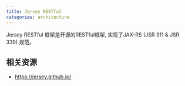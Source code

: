 ```yaml
---
title: Jersey RESTful 
categories: architecture
---
```


Jersey RESTful 框架是开源的RESTful框架, 实现了JAX-RS (JSR 311 & JSR 339) 规范。

## 相关资源

- https://jersey.github.io/
